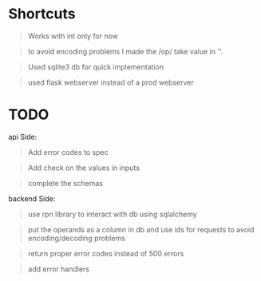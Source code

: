 # Shortcuts
> Works with int only for now

> to avoid encoding problems I made the /op/<op> take value in ''.

> Used sqlite3 db for quick implementation

> used flask webserver instead of a prod webserver

# TODO
api Side:
> Add error codes to spec

> Add check on the values in inputs

> complete the schemas


backend Side:
> use rpn library to interact with db using sqlalchemy

> put the operands as a column in db and use ids for requests to avoid encoding/decoding problems

> return proper error codes instead of 500 errors

> add error handlers
